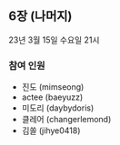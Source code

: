 ## 6장 (나머지)

23년 3월 15일 수요일 21시

### 참여 인원

- 진도 (mimseong)
- actee (baeyuzz)
- 미도리 (daybydoris)
- 클레어 (changerlemond)
- 김쏠 (jihye0418)
